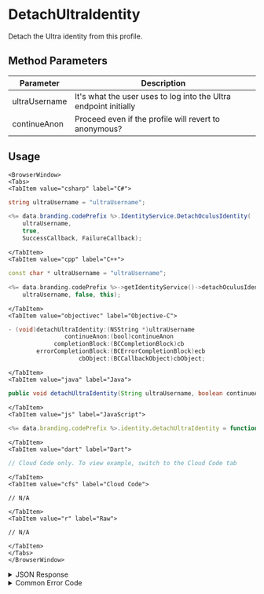 # DetachUltraIdentity

Detach the Ultra identity from this profile.



<PartialServop service_name="identity" operation_name="DETACH" />

## Method Parameters
Parameter | Description
--------- | -----------
ultraUsername | It's what the user uses to log into the Ultra endpoint initially
continueAnon | Proceed even if the profile will revert to anonymous?

## Usage

```mdx-code-block
<BrowserWindow>
<Tabs>
<TabItem value="csharp" label="C#">
```

```csharp
string ultraUsername = "ultraUsername";

<%= data.branding.codePrefix %>.IdentityService.DetachOculusIdentity(
    ultraUsername,
    true,
    SuccessCallback, FailureCallback);
```

```mdx-code-block
</TabItem>
<TabItem value="cpp" label="C++">
```

```cpp
const char * ultraUsername = "ultraUsername";

<%= data.branding.codePrefix %>->getIdentityService()->detachOculusIdentity(
    ultraUsername, false, this);
```

```mdx-code-block
</TabItem>
<TabItem value="objectivec" label="Objective-C">
```

```objectivec
- (void)detachUltraIdentity:(NSString *)ultraUsername
                continueAnon:(bool)continueAnon
             completionBlock:(BCCompletionBlock)cb
        errorCompletionBlock:(BCErrorCompletionBlock)ecb
                    cbObject:(BCCallbackObject)cbObject;
```

```mdx-code-block
</TabItem>
<TabItem value="java" label="Java">
```

```java
public void detachUltraIdentity(String ultraUsername, boolean continueAnon, IServerCallback callback)
```

```mdx-code-block
</TabItem>
<TabItem value="js" label="JavaScript">
```

```javascript
<%= data.branding.codePrefix %>.identity.detachUltraIdentity = function(ultraUsername, continueAnon, callback)
```

```mdx-code-block
</TabItem>
<TabItem value="dart" label="Dart">
```

```dart
// Cloud Code only. To view example, switch to the Cloud Code tab
```

```mdx-code-block
</TabItem>
<TabItem value="cfs" label="Cloud Code">
```

```cfscript
// N/A
```

```mdx-code-block
</TabItem>
<TabItem value="r" label="Raw">
```

```cfscript
// N/A
```

```mdx-code-block
</TabItem>
</Tabs>
</BrowserWindow>
```

<details>
<summary>JSON Response</summary>

```json
{
    "status" : 200,
    "data" : null
}
```
</details>

<details>
<summary>Common Error Code</summary>

### Status Codes
Code | Name | Description
---- | ---- | -----------
40210 | DOWNGRADING_TO_ANONYMOUS_ERROR | Occurs when detaching the last non-anonymous identity from an account with continueAnon set to false.

</details>


